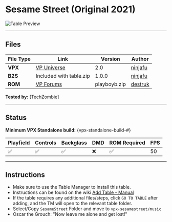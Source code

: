 # Sesame Street (Original 2021)

![Table Preview](../../images/vpx-sesamestreet.png)

---

## Files
| File Type | Link | Version | Author | 
|-----------|--------|----------|--------------|
| **VPX** | [VP Universe](https://vpuniverse.com/files/file/13938-sesame-street/) | 2.0 | [ninjafu](https://vpuniverse.com/profile/11138-ninjafu/) |
| **B2S** | Included with table.zip | 1.0.0 | [ninjafu](https://vpuniverse.com/profile/11138-ninjafu/) |
| **ROM** | [VP Forums](https://www.vpforums.org/index.php?app=downloads&showfile=701) | playboyb.zip | [destruk](https://www.vpforums.org/index.php?showuser=5) |

**Tested by:** [TechZombie]

---

## Status 
**Minimum VPX Standalone build:** {vpx-standalone-build-#}

| Playfield | Controls | Backglass | DMD | ROM Required | FPS | 
|-----------|----------|-----------|-----|--------------|-----|
| :white_check_mark: | :white_check_mark: | :white_check_mark: | :x: | :white_check_mark: | 50 |

---

## Instructions

- Make sure to use the Table Manager to install this table.
- Instructions can be found on the wiki [Add Table - Manual](https://github.com/LegendsUnchained/vpx-standalone-alp4k/wiki/%5B04%5D-%F0%9F%A7%A1-TM-%E2%80%90-Other-Features#add-table---manual)
- If the table requires any additional files/steps, click `GO TO TABLE` after adding, and the TM will open to the relevant table folder.
- Select/Copy `SesameStreet` Folder and move to `vpx-sesamestreet/music`
- Oscar the Grouch: "Now leave me alone and get lost!"

